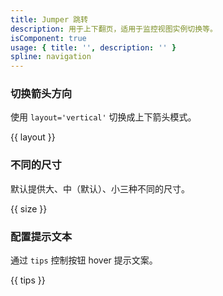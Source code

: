 ```yaml
---
title: Jumper 跳转
description: 用于上下翻页，适用于监控视图实例切换等。
isComponent: true
usage: { title: '', description: '' }
spline: navigation
---
```


### 切换箭头方向

使用 `layout='vertical'` 切换成上下箭头模式。

{{ layout }}

### 不同的尺寸

默认提供大、中（默认）、小三种不同的尺寸。

{{ size }}

### 配置提示文本

通过 `tips` 控制按钮 hover 提示文案。

{{ tips }}
